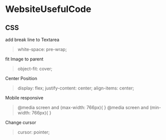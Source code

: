 # WebsiteUsefulCode

## CSS

add break line to Textarea

> white-space: pre-wrap;

fit Image to parent

> object-fit: cover;

Center Position

> display: flex;
> justify-content: center;
> align-items: center;

Mobile responsive

> @media screen and (max-width: 766px){ }
> @media screen and (min-width: 766px){ }

Change cursor

> cursor: pointer;
